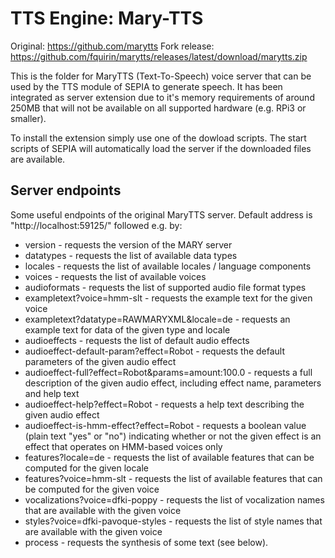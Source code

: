 # TTS Engine: Mary-TTS

Original: https://github.com/marytts
Fork release: https://github.com/fquirin/marytts/releases/latest/download/marytts.zip  
  
This is the folder for MaryTTS (Text-To-Speech) voice server that can be used by the TTS module of SEPIA to generate speech.
It has been integrated as server extension due to it's memory requirements of around 250MB that will not be available on all supported hardware (e.g. RPi3 or smaller).  
  
To install the extension simply use one of the dowload scripts. The start scripts of SEPIA will automatically load the server if the downloaded files are available.

## Server endpoints

Some useful endpoints of the original MaryTTS server. 
Default address is "http://localhost:59125/" followed e.g. by:

* version - requests the version of the MARY server
* datatypes - requests the list of available data types
* locales - requests the list of available locales / language components
* voices - requests the list of available voices
* audioformats - requests the list of supported audio file format types
* exampletext?voice=hmm-slt - requests the example text for the given voice
* exampletext?datatype=RAWMARYXML&amp;locale=de - requests an example text for data of the given type and locale
* audioeffects - requests the list of default audio effects
* audioeffect-default-param?effect=Robot - requests the default parameters of the given audio effect
* audioeffect-full?effect=Robot&amp;params=amount:100.0 - requests a full description of the given audio effect, including effect name, parameters and help text
* audioeffect-help?effect=Robot - requests a help text describing the given audio effect
* audioeffect-is-hmm-effect?effect=Robot - requests a boolean value (plain text "yes" or "no") indicating whether or not the given effect is an effect that operates on HMM-based voices only
* features?locale=de - requests the list of available features that can be computed for the given locale
* features?voice=hmm-slt - requests the list of available features that can be computed for the given voice
* vocalizations?voice=dfki-poppy - requests the list of vocalization names that are available with the given voice
* styles?voice=dfki-pavoque-styles - requests the list of style names that are available with the given voice
* process - requests the synthesis of some text (see below).
